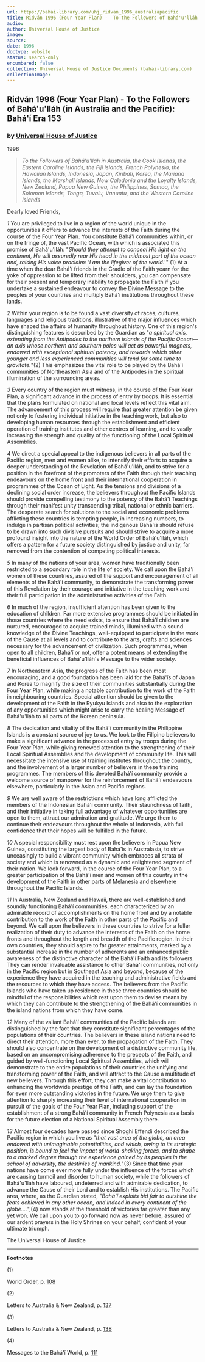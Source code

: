 ```yaml
---
url: https://bahai-library.com/uhj_ridvan_1996_australiapacific
title: Ridván 1996 (Four Year Plan) -  To the Followers of Bahá'u'lláh (in Australia and the Pacific): Bahá'í Era 153
audio: 
author: Universal House of Justice
image: 
source: 
date: 1996
doctype: website
status: search-only
encumbered: false
collection: Universal House of Justice Documents (bahai-library.com)
collectionImage: 
---
```



## Ridván 1996 (Four Year Plan) - To the Followers of Bahá'u'lláh (in Australia and the Pacific): Bahá'í Era 153

### by [Universal House of Justice](https://bahai-library.com/author/Universal+House+of+Justice)

1996


> _To the Followers of Bahá'u'lláh in Australia, the Cook Islands, the Eastern Caroline Islands, the Fiji Islands, French Polynesia, the Hawaiian Islands, Indonesia, Japan, Kiribati, Korea, the Mariana Islands, the Marshall Islands, New Caledonia and the Loyalty Islands, New Zealand, Papua New Guinea, the Philippines, Samoa, the Solomon Islands, Tonga, Tuvalu, Vanuatu, and the Western Caroline Islands_

Dearly loved Friends,

_1_ You are privileged to live in a region of the world unique in the opportunities it offers to advance the interests of the Faith during the course of the Four Year Plan. You constitute Bahá'í communities within, or on the fringe of, the vast Pacific Ocean, with which is associated this promise of Bahá'u'lláh: "_Should they attempt to conceal His light on the continent, He will assuredly rear His head in the midmost part of the ocean and, raising His voice proclaim: 'I am the lifegiver of the world._'" (1) At a time when the dear Bahá'í friends in the Cradle of the Faith yearn for the yoke of oppression to be lifted from their shoulders, you can compensate for their present and temporary inability to propagate the Faith if you undertake a sustained endeavour to convey the Divine Message to the peoples of your countries and multiply Bahá'í institutions throughout these lands.

_2_ Within your region is to be found a vast diversity of races, cultures, languages and religious traditions, illustrative of the major influences which have shaped the affairs of humanity throughout history. One of this region's distinguishing features is described by the Guardian as "_a spiritual axis, extending from the Antipodes to the northern islands of the Pacific Ocean—an axis whose northern and southern poles will act as powerful magnets, endowed with exceptional spiritual potency, and towards which other younger and less experienced communities will tend for some time to gravitate._"(2) This emphasizes the vital role to be played by the Bahá'í communities of Northeastern Asia and of the Antipodes in the spiritual illumination of the surrounding areas.

_3_ Every country of the region must witness, in the course of the Four Year Plan, a significant advance in the process of entry by troops. It is essential that the plans formulated on national and local levels reflect this vital aim. The advancement of this process will require that greater attention be given not only to fostering individual initiative in the teaching work, but also to developing human resources through the establishment and efficient operation of training institutes and other centres of learning, and to vastly increasing the strength and quality of the functioning of the Local Spiritual Assemblies.

_4_ We direct a special appeal to the indigenous believers in all parts of the Pacific region, men and women alike, to intensify their efforts to acquire a deeper understanding of the Revelation of Bahá'u'lláh, and to strive for a position in the forefront of the promoters of the Faith through their teaching endeavours on the home front and their international cooperation in programmes of the Ocean of Light. As the tensions and divisions of a declining social order increase, the believers throughout the Pacific Islands should provide compelling testimony to the potency of the Bahá'í Teachings through their manifest unity transcending tribal, national or ethnic barriers. The desperate search for solutions to the social and economic problems afflicting these countries is tempting people, in increasing numbers, to indulge in partisan political activities; the indigenous Bahá'ís should refuse to be drawn into such divisive pursuits and should strive to acquire a more profound insight into the nature of the World Order of Bahá'u'lláh, which offers a pattern for a future society distinguished by justice and unity, far removed from the contention of competing political interests.

_5_ In many of the nations of your area, women have traditionally been restricted to a secondary role in the life of society. We call upon the Bahá'í women of these countries, assured of the support and encouragement of all elements of the Bahá'í community, to demonstrate the transforming power of this Revelation by their courage and initiative in the teaching work and their full participation in the administrative activities of the Faith.

_6_ In much of the region, insufficient attention has been given to the education of children. Far more extensive programmes should be initiated in those countries where the need exists, to ensure that Bahá'í children are nurtured, encouraged to acquire trained minds, illumined with a sound knowledge of the Divine Teachings, well-equipped to participate in the work of the Cause at all levels and to contribute to the arts, crafts and sciences necessary for the advancement of civilization. Such programmes, when open to all children, Bahá'í or not, offer a potent means of extending the beneficial influences of Bahá'u'lláh's Message to the wider society.

_7_ In Northeastern Asia, the progress of the Faith has been most encouraging, and a good foundation has been laid for the Bahá'ís of Japan and Korea to magnify the size of their communities substantially during the Four Year Plan, while making a notable contribution to the work of the Faith in neighbouring countries. Special attention should be given to the development of the Faith in the Ryukyu Islands and also to the exploration of any opportunities which might arise to carry the healing Message of Bahá'u'lláh to all parts of the Korean peninsula.

_8_ The dedication and vitality of the Bahá'í community in the Philippine Islands is a constant source of joy to us. We look to the Filipino believers to make a significant advance in the process of entry by troops during the Four Year Plan, while giving renewed attention to the strengthening of their Local Spiritual Assemblies and the development of community life. This will necessitate the intensive use of training institutes throughout the country, and the involvement of a larger number of believers in these training programmes. The members of this devoted Bahá'í community provide a welcome source of manpower for the reinforcement of Bahá'í endeavours elsewhere, particularly in the Asian and Pacific regions.

_9_ We are well aware of the restrictions which have long afflicted the members of the Indonesian Bahá'í community. Their staunchness of faith, and their initiative in taking full advantage of whatever opportunities are open to them, attract our admiration and gratitude. We urge them to continue their endeavours throughout the whole of Indonesia, with full confidence that their hopes will be fulfilled in the future.

_10_ A special responsibility must rest upon the believers in Papua New Guinea, constituting the largest body of Bahá'ís in Australasia, to strive unceasingly to build a vibrant community which embraces all strata of society and which is renowned as a dynamic and enlightened segment of their nation. We look forward, in the course of the Four Year Plan, to a greater participation of the Bahá'í men and women of this country in the development of the Faith in other parts of Melanesia and elsewhere throughout the Pacific Islands.

_11_ In Australia, New Zealand and Hawaii, there are well-established and soundly functioning Bahá'í communities, each characterized by an admirable record of accomplishments on the home front and by a notable contribution to the work of the Faith in other parts of the Pacific and beyond. We call upon the believers in these countries to strive for a fuller realization of their duty to advance the interests of the Faith on the home fronts and throughout the length and breadth of the Pacific region. In their own countries, they should aspire to far greater attainments, marked by a substantial increase in the number of adherents and an enhanced public awareness of the distinctive character of the Bahá'í Faith and its followers. They can render invaluable assistance to other Bahá'í communities, not only in the Pacific region but in Southeast Asia and beyond, because of the experience they have acquired in the teaching and administrative fields and the resources to which they have access. The believers from the Pacific Islands who have taken up residence in these three countries should be mindful of the responsibilities which rest upon them to devise means by which they can contribute to the strengthening of the Bahá'í communities in the island nations from which they have come.

_12_ Many of the valiant Bahá'í communities of the Pacific Islands are distinguished by the fact that they constitute significant percentages of the populations of their countries. The believers in these island nations need to direct their attention, more than ever, to the propagation of the Faith. They should also concentrate on the development of a distinctive community life, based on an uncompromising adherence to the precepts of the Faith, and guided by well-functioning Local Spiritual Assemblies, which will demonstrate to the entire populations of their countries the unifying and transforming power of the Faith, and will attract to the Cause a multitude of new believers. Through this effort, they can make a vital contribution to enhancing the worldwide prestige of the Faith, and can lay the foundation for even more outstanding victories in the future. We urge them to give attention to sharply increasing their level of international cooperation in pursuit of the goals of the Four Year Plan, including support of the establishment of a strong Bahá'í community in French Polynesia as a basis for the future election of a National Spiritual Assembly there.

_13_ Almost four decades have passed since Shoghi Effendi described the Pacific region in which you live as "_that vast area of the globe, an area endowed with unimaginable potentialities, and which, owing to its strategic position, is bound to feel the impact of world-shaking forces, and to shape to a marked degree through the experience gained by its peoples in the school of adversity, the destinies of mankind._"(3) Since that time your nations have come ever more fully under the influence of the forces which are causing turmoil and disorder to human society, while the followers of Bahá'u'lláh have laboured, undeterred and with admirable dedication, to advance the Cause of their Lord and to establish His institutions. The Pacific area, where, as the Guardian stated, "_Bahá'í exploits bid fair to outshine the feats achieved in any other ocean, and indeed in every continent of the globe...._",(4) now stands at the threshold of victories far greater than any yet won. We call upon you to go forward now as never before, assured of our ardent prayers in the Holy Shrines on your behalf, confident of your ultimate triumph.

The Universal House of Justice

* * *

**Footnotes**

(1)

World Order, p. [108](http://bahai-library.com/writings/shoghieffendi/wob/woball.html#108)

(2)

Letters to Australia & New Zealand, p. [137](http://bahai-library.com/writings/shoghieffendi/lanz/#137)

(3)

Letters to Australia & New Zealand, p. [138](http://bahai-library.com/writings/shoghieffendi/lanz/#138)

(4)

Messages to the Bahá'í World, p. [111](http://bahai-library.com/writings/shoghieffendi/mbw/mbwall.html#111)